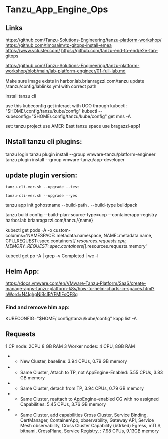 # Tanzu_App_Engine_Ops

## Links
https://github.com/Tanzu-Solutions-Engineering/tanzu-platform-workshop/
https://github.com/timosalm/tp-gitops-install-emea
https://www.vcluster.com/
https://github.com/tanzu-end-to-end/e2e-tap-gitops

https://github.com/Tanzu-Solutions-Engineering/tanzu-platform-workshop/blob/main/lab-platform-engineer/01-full-lab.md


Make sure image exists in harbor.lab.brianragzzi.com/tanzu
update /.tanzu/config/lablinks.yml with correct path

install tanzu cli


use this kubeconfig get interact with UCO through kubectl:
"$HOME/.config/tanzu/kube/config"
kubectl --kubeconfig="$HOME/.config/tanzu/kube/config" get mns -A


set:
tanzu project use AMER-East
tanzu space use bragazzi-app1


## INstall tanzu cli plugins:

tanzu login
tanzu plugin install --group vmware-tanzu/platform-engineer
tanzu plugin install --group vmware-tanzu/app-developer

## update plugin version:
```
tanzu-cli-ver.sh --upgrade --test
```

```
tanzu-cli-ver.sh --upgrade --yes
```



tanzu app init gohostname --build-path . --build-type buildpack


tanzu build config --build-plan-source-type=ucp --containerapp-registry harbor.lab.brianragazzi.com/tanzu/{name}



kubectl get pods -A  -o custom-columns='NAMESPACE:.metadata.namespace, NAME:.metadata.name, CPU_REQUEST:.spec.containers[*].resources.requests.cpu, MEMORY_REQUEST:.spec.containers[*].resources.requests.memory'

kubectl get po -A | grep -v Completed | wc -l

## Helm App:
https://docs.vmware.com/en/VMware-Tanzu-Platform/SaaS/create-manage-apps-tanzu-platform-k8s/how-to-helm-charts-in-spaces.html?hWord=N4IghgNiBcIBYFMIFsQF8g


### Find and remove hlm app:
KUBECONFIG="$HOME/.config/tanzu/kube/config" kapp list -A


## Requests
1 CP node: 2CPU 8 GB RAM
3 Worker nodes: 4 CPU, 8GB RAM

* - New Cluster, baseline:  3.94 CPUs, 0.79 GB memory
* - Same Cluster, Attach to TP, not AppEngine-Enabled: 5.55 CPUs, 3.83 GB memory
* - Same Cluster, detach from TP, 3.94 CPUs, 0.79 GB memory
* - Same Cluster, reattach to AppEngine-enabled CG with no assigned Capabilities: 5.45 CPUs, 3.76 GB memory
* - Same Cluster, add capabilities
       Cross Cluster,
       Service Binding,
       CertManager,
       ContainerApp,
       observability,
       Gateway API,
       Service Mesh observability,
       Cross Cluster Capability (b0rked)
       Egress,
       mTLS,
       bitnami,
       CrossPlane,
       Service Registry,
       : 7.98 CPUs, 9.13GB memory
